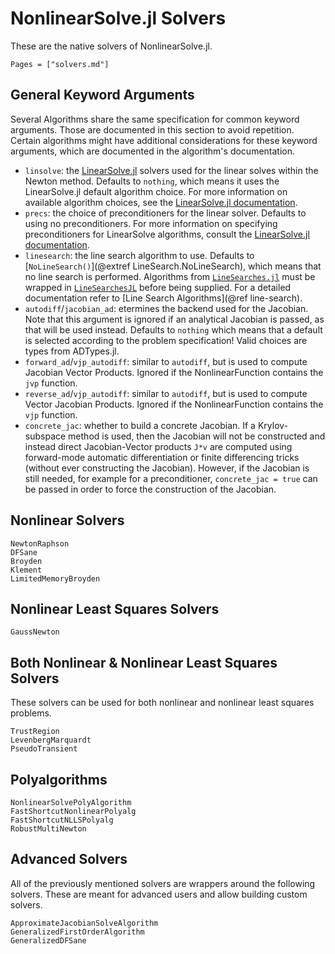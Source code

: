 # NonlinearSolve.jl Solvers

These are the native solvers of NonlinearSolve.jl.

```@index
Pages = ["solvers.md"]
```

## General Keyword Arguments

Several Algorithms share the same specification for common keyword arguments. Those are
documented in this section to avoid repetition. Certain algorithms might have additional
considerations for these keyword arguments, which are documented in the algorithm's
documentation.

  - `linsolve`: the [LinearSolve.jl](https://github.com/SciML/LinearSolve.jl) solvers used
    for the linear solves within the Newton method. Defaults to `nothing`, which means it
    uses the LinearSolve.jl default algorithm choice. For more information on available
    algorithm choices, see the
    [LinearSolve.jl documentation](https://docs.sciml.ai/LinearSolve/stable/).
  - `precs`: the choice of preconditioners for the linear solver. Defaults to using no
    preconditioners. For more information on specifying preconditioners for LinearSolve
    algorithms, consult the
    [LinearSolve.jl documentation](https://docs.sciml.ai/LinearSolve/stable/).
  - `linesearch`: the line search algorithm to use. Defaults to [`NoLineSearch()`](@extref LineSearch.NoLineSearch),
    which means that no line search is performed.  Algorithms from
    [`LineSearches.jl`](https://github.com/JuliaNLSolvers/LineSearches.jl/) must be
    wrapped in [`LineSearchesJL`](@ref) before being supplied. For a detailed documentation
    refer to [Line Search Algorithms](@ref line-search).
  - `autodiff`/`jacobian_ad`: etermines the backend used for the Jacobian. Note that this
    argument is ignored if an analytical Jacobian is passed, as that will be used instead.
    Defaults to `nothing` which means that a default is selected according to the problem
    specification! Valid choices are types from ADTypes.jl.
  - `forward_ad`/`vjp_autodiff`: similar to `autodiff`, but is used to compute Jacobian
    Vector Products. Ignored if the NonlinearFunction contains the `jvp` function.
  - `reverse_ad`/`vjp_autodiff`: similar to `autodiff`, but is used to compute Vector
    Jacobian Products. Ignored if the NonlinearFunction contains the `vjp` function.
  - `concrete_jac`: whether to build a concrete Jacobian. If a Krylov-subspace method is
    used, then the Jacobian will not be constructed and instead direct Jacobian-Vector
    products `J*v` are computed using forward-mode automatic differentiation or finite
    differencing tricks (without ever constructing the Jacobian). However, if the Jacobian
    is still needed, for example for a preconditioner, `concrete_jac = true` can be passed
    in order to force the construction of the Jacobian.

## Nonlinear Solvers

```@docs
NewtonRaphson
DFSane
Broyden
Klement
LimitedMemoryBroyden
```

## Nonlinear Least Squares Solvers

```@docs
GaussNewton
```

## Both Nonlinear & Nonlinear Least Squares Solvers

These solvers can be used for both nonlinear and nonlinear least squares problems.

```@docs
TrustRegion
LevenbergMarquardt
PseudoTransient
```

## Polyalgorithms

```@docs
NonlinearSolvePolyAlgorithm
FastShortcutNonlinearPolyalg
FastShortcutNLLSPolyalg
RobustMultiNewton
```

## Advanced Solvers

All of the previously mentioned solvers are wrappers around the following solvers. These
are meant for advanced users and allow building custom solvers.

```@docs
ApproximateJacobianSolveAlgorithm
GeneralizedFirstOrderAlgorithm
GeneralizedDFSane
```
